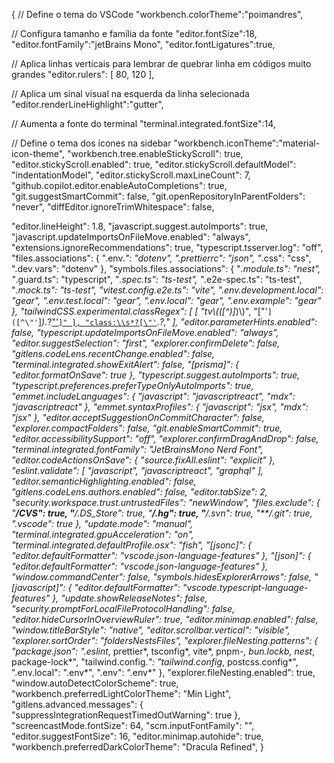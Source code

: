 {
  // Define o tema do VSCode
  "workbench.colorTheme":"poimandres",

  // Configura tamanho e família da fonte
  "editor.fontSize":18,
  "editor.fontFamily":"jetBrains Mono",
  "editor.fontLigatures":true,

  // Aplica linhas verticais para lembrar de quebrar linha em códigos muito grandes
  "editor.rulers": [
    80,
    120
  ],

  // Aplica um sinal visual na esquerda da linha selecionada
  "editor.renderLineHighlight":"gutter",

  // Aumenta a fonte do terminal
  "terminal.integrated.fontSize":14,

  // Define o tema dos ícones na sidebar
  "workbench.iconTheme":"material-icon-theme",
  "workbench.tree.enableStickyScroll": true,
  "editor.stickyScroll.enabled": true,
  "editor.stickyScroll.defaultModel": "indentationModel",
  "editor.stickyScroll.maxLineCount": 7,
  "github.copilot.editor.enableAutoCompletions": true,
  "git.suggestSmartCommit": false,
  "git.openRepositoryInParentFolders": "never",
  "diffEditor.ignoreTrimWhitespace": false,
  

  "editor.lineHeight": 1.8,
  "javascript.suggest.autoImports": true,
  "javascript.updateImportsOnFileMove.enabled": "always",
  "extensions.ignoreRecommendations": true,
  "typescript.tsserver.log": "off",
  "files.associations": {
    ".env.*": "dotenv",
    ".prettierrc": "json",
    "*.css": "css",
    ".dev.vars": "dotenv"
  },
  "symbols.files.associations": {
    "*.module.ts": "nest",
    "*.guard.ts": "typescript",
    "*.spec.ts": "ts-test",
    "*.e2e-spec.ts": "ts-test",
    "*.mock.ts": "ts-test",
    "vitest.config.e2e.ts": "vite",
    ".env.development.local": "gear",
    ".env.test.local": "gear",
    ".env.local": "gear",
    ".env.example": "gear"
  },
  "tailwindCSS.experimental.classRegex": [
    [
      "tv\\(([^)]*)\\)",
      "[\"'`]([^\"'`]*).*?[\"'`]"
    ],
    "class:\\s*?[\"'`]([^\"'`]*).*?,"
  ],
  "editor.parameterHints.enabled": false,
  "typescript.updateImportsOnFileMove.enabled": "always",
  "editor.suggestSelection": "first",
  "explorer.confirmDelete": false,
  "gitlens.codeLens.recentChange.enabled": false,
  "terminal.integrated.showExitAlert": false,
  "[prisma]": {
    "editor.formatOnSave": true
  },
  "typescript.suggest.autoImports": true,
  "typescript.preferences.preferTypeOnlyAutoImports": true,
  "emmet.includeLanguages": {
    "javascript": "javascriptreact",
    "mdx": "javascriptreact"
  },
  "emmet.syntaxProfiles": {
    "javascript": "jsx",
    "mdx": "jsx"
  },
  "editor.acceptSuggestionOnCommitCharacter": false,
  "explorer.compactFolders": false,
  "git.enableSmartCommit": true,
  "editor.accessibilitySupport": "off",
  "explorer.confirmDragAndDrop": false,
  "terminal.integrated.fontFamily": "JetBrainsMono Nerd Font",
  "editor.codeActionsOnSave": {
    "source.fixAll.eslint": "explicit"
  },
  "eslint.validate": [
    "javascript",
    "javascriptreact",
    "graphql"
  ],
  "editor.semanticHighlighting.enabled": false,
  "gitlens.codeLens.authors.enabled": false,
  "editor.tabSize": 2,
  "security.workspace.trust.untrustedFiles": "newWindow",
  "files.exclude": {
    "**\/CVS": true,
    "**\/.DS_Store": true,
    "**\/.hg": true,
    "**\/.svn": true,
    "**\/.git": true,
    ".vscode": true
  },
  "update.mode": "manual",
  "terminal.integrated.gpuAcceleration": "on",
  "terminal.integrated.defaultProfile.osx": "fish",
  "[jsonc]": {
    "editor.defaultFormatter": "vscode.json-language-features"
  },
  "[json]": {
    "editor.defaultFormatter": "vscode.json-language-features"
  },
  "window.commandCenter": false,
  "symbols.hidesExplorerArrows": false,
  "[javascript]": {
    "editor.defaultFormatter": "vscode.typescript-language-features"
  },
  "update.showReleaseNotes": false,
  "security.promptForLocalFileProtocolHandling": false,
  "editor.hideCursorInOverviewRuler": true,
  "editor.minimap.enabled": false,
  "window.titleBarStyle": "native",
  "editor.scrollbar.vertical": "visible",
  "explorer.sortOrder": "foldersNestsFiles",
  "explorer.fileNesting.patterns": {
    "package.json": ".eslint*, prettier*, tsconfig*, vite*, pnpm-*, bun.lockb, nest*, package-lock*",
    "tailwind.config.*": "tailwind.config*, postcss.config*",
    ".env.local": ".env*",
    ".env": ".env*"
  },
  "explorer.fileNesting.enabled": true,
  "window.autoDetectColorScheme": true,
  "workbench.preferredLightColorTheme": "Min Light",
  "gitlens.advanced.messages": {
    "suppressIntegrationRequestTimedOutWarning": true
  },
  "screencastMode.fontSize": 64,
  "scm.inputFontFamily": "",
  "editor.suggestFontSize": 16,
  "editor.minimap.autohide": true,
  "workbench.preferredDarkColorTheme": "Dracula Refined",
}
